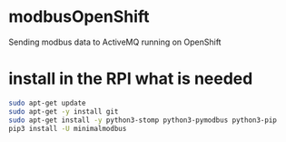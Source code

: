 # modbusOpenShift
Sending modbus data to ActiveMQ running on OpenShift

# install in the RPI what is needed
```bash
sudo apt-get update
sudo apt-get -y install git
sudo apt-get install -y python3-stomp python3-pymodbus python3-pip
pip3 install -U minimalmodbus
```
